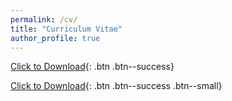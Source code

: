 ```yaml
---
permalink: /cv/
title: "Curriculum Vitae"
author_profile: true
---
```

[Click to Download](/pdfs/Resume.pdf){: .btn .btn--success}

[Click to Download](/pdfs/Resume.pdf){: .btn .btn--success .btn--small}
